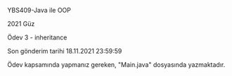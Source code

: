 YBS409-Java ile OOP

2021 Güz

Ödev 3 - inheritance

Son gönderim tarihi 18.11.2021 23:59:59

Ödev kapsamında yapmanız gereken, "Main.java" dosyasında yazmaktadır.
